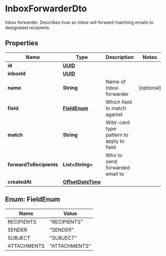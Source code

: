 

# InboxForwarderDto

Inbox forwarder. Describes how an inbox will forward matching emails to designated recipients.
## Properties

Name | Type | Description | Notes
------------ | ------------- | ------------- | -------------
**id** | [**UUID**](UUID) |  | 
**inboxId** | [**UUID**](UUID) |  | 
**name** | **String** | Name of inbox forwarder |  [optional]
**field** | [**FieldEnum**](#FieldEnum) | Which field to match against | 
**match** | **String** | Wild-card type pattern to apply to field | 
**forwardToRecipients** | **List&lt;String&gt;** | Who to send forwarded email to | 
**createdAt** | [**OffsetDateTime**](OffsetDateTime) |  | 



## Enum: FieldEnum

Name | Value
---- | -----
RECIPIENTS | &quot;RECIPIENTS&quot;
SENDER | &quot;SENDER&quot;
SUBJECT | &quot;SUBJECT&quot;
ATTACHMENTS | &quot;ATTACHMENTS&quot;



